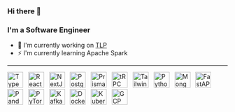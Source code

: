 ### Hi there 👋
### I'm a Software Engineer
* 🚀  I'm currently working on [TLP]()
* ⚡  I'm currently learning Apache Spark

----

<a href="https://www.typescriptlang.org/" target="_blank" rel="noreferrer"><img src="https://cdn.simpleicons.org/typescript/" width="36" height="36" alt="TypeScript" /></a>&nbsp;&nbsp;
<a href="https://reactjs.org/" target="_blank" rel="noreferrer"><img src="https://cdn.simpleicons.org/react/" width="36" height="36" alt="React" /></a>&nbsp;&nbsp;
<a href="https://nextjs.org/" target="_blank" rel="noreferrer"><img src="https://cdn.simpleicons.org/next.js/808080" width="36" height="36" alt="NextJS" /></a>&nbsp;&nbsp;
<a href="https://www.postgresql.org/" target="_blank" rel="noreferrer"><img src="https://cdn.simpleicons.org/postgresql/" width="36" height="36" alt="Postgresql" /></a>&nbsp;&nbsp;
<a href="https://www.prisma.io/" target="_blank" rel="noreferrer"><img src="https://cdn.simpleicons.org/prisma/808080" width="36" height="36" alt="Prisma" /></a>&nbsp;&nbsp;
<a href="https://trpc.io/" target="_blank" rel="noreferrer"><img src="https://cdn.simpleicons.org/trpc/" width="36" height="36" alt="tRPC" /></a>&nbsp;&nbsp;
<a href="https://tailwindcss.com/" target="_blank" rel="noreferrer"><img src="https://cdn.simpleicons.org/tailwindcss/" width="36" height="36" alt="Tailwind" /></a>&nbsp;&nbsp;
<a href="https://www.python.org/" target="_blank" rel="noreferrer"><img src="https://cdn.simpleicons.org/python/" width="36" height="36" alt="Python" /></a>&nbsp;&nbsp;
<a href="https://www.mongodb.com/" target="_blank" rel="noreferrer"><img src="https://cdn.simpleicons.org/mongodb/" width="36" height="36" alt="MongoDB" /></a>&nbsp;&nbsp;
<a href="https://fastapi.tiangolo.com/" target="_blank" rel="noreferrer"><img src="https://cdn.simpleicons.org/fastapi/" width="36" height="36" alt="FastAPI" /></a>&nbsp;&nbsp;
<a href="https://pandas.pydata.org/" target="_blank" rel="noreferrer"><img src="https://cdn.simpleicons.org/pandas/808080" width="36" height="36" alt="Pandas" /></a>&nbsp;&nbsp;
<a href="https://pytorch.org/" target="_blank" rel="noreferrer"><img src="https://cdn.simpleicons.org/pytorch/" width="36" height="36" alt="PyTorch" /></a>&nbsp;&nbsp;
<a href="https://kafka.apache.org/" target="_blank" rel="noreferrer"><img src="https://cdn.simpleicons.org/apachekafka/808080" width="36" height="36" alt="Kafka" /></a>&nbsp;&nbsp;
<a href="https://www.docker.com/" target="_blank" rel="noreferrer"><img src="https://cdn.simpleicons.org/docker/" width="36" height="36" alt="Docker" /></a>&nbsp;&nbsp;
<a href="https://kubernetes.io/" target="_blank" rel="noreferrer"><img src="https://cdn.simpleicons.org/kubernetes/" width="36" height="36" alt="Kubernetes" /></a>&nbsp;&nbsp;
<a href="https://cloud.google.com/" target="_blank" rel="noreferrer"><img src="https://cdn.simpleicons.org/googlecloud/" width="36" height="36" alt="GCP" /></a>&nbsp;&nbsp;
